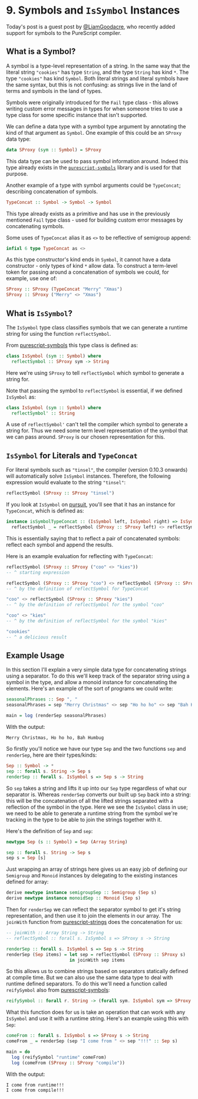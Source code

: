 # 9. Symbols and `IsSymbol` Instances

Today's post is a guest post by [@LiamGoodacre](https://github.com/LiamGoodacre/), who recently added support for symbols to the PureScript compiler.

## What is a Symbol?

A symbol is a type-level representation of a string.  In the same way that the literal string `"cookies"` has type `String`, and the type `String` has kind `*`.  The type `"cookies"` has kind `Symbol`.  Both literal strings and literal symbols have the same syntax, but this is not confusing: as strings live in the land of terms and symbols in the land of types.

Symbols were originally introduced for the `Fail` type class - this allows writing custom error messages in types for when someone tries to use a type class for some specific instance that isn't supported.

We can define a data type with a symbol type argument by annotating the kind of that argument as `Symbol`.  One example of this could be an `SProxy` data type:

``` purescript
data SProxy (sym :: Symbol) = SProxy
```

This data type can be used to pass symbol information around.  Indeed this type already exists in the [`purescript-symbols`](https://pursuit.purescript.org/packages/purescript-symbols) library and is used for that purpose.

Another example of a type with symbol arguments could be `TypeConcat`; describing concatenation of symbols.

``` purescript
TypeConcat :: Symbol -> Symbol -> Symbol
```

This type already exists as a primitive and has use in the previously mentioned `Fail` type class - used for building custom error messages by concatenating symbols.

Some uses of `TypeConcat` alias it as `<>` to be reflective of semigroup append:

``` purescript
infixl 6 type TypeConcat as <>
```

As this type constructor's kind ends in `Symbol`, it cannot have a data constructor - only types of kind `*` allow data.  To construct a term-level token for passing around a concatenation of symbols we could, for example, use one of:

``` purescript
SProxy :: SProxy (TypeConcat "Merry" "Xmas")
SProxy :: SProxy ("Merry" <> "Xmas")
```

## What is `IsSymbol`?

The `IsSymbol` type class classifies symbols that we can generate a runtime string for using the function `reflectSymbol`.

From [purescript-symbols](https://pursuit.purescript.org/packages/purescript-symbols) this type class is defined as:

``` purescript
class IsSymbol (sym :: Symbol) where
  reflectSymbol :: SProxy sym -> String
```

Here we're using `SProxy` to tell `reflectSymbol` which symbol to generate a string for.

Note that passing the symbol to `reflectSymbol` is essential, if we defined `IsSymbol` as:

``` purescript
class IsSymbol (sym :: Symbol) where
  reflectSymbol' :: String
```

A use of `reflectSymbol'` can't tell the compiler which symbol to generate a string for.  Thus we need some term level representation of the symbol that we can pass around.  `SProxy` is our chosen representation for this.


## `IsSymbol` for Literals and `TypeConcat`

For literal symbols such as `"tinsel"`, the compiler (version 0.10.3 onwards) will automatically solve `IsSymbol` instances.  Therefore, the following expression would evaluate to the string `"tinsel"`:

``` purescript
reflectSymbol (SProxy :: SProxy "tinsel")
```

If you look at `IsSymbol` on [pursuit](https://pursuit.purescript.org/packages/purescript-symbols/2.0.0/docs/Data.Symbol#t:IsSymbol), you'll see that it has an instance for `TypeConcat`, which is defined as:

``` purescript
instance isSymbolTypeConcat :: (IsSymbol left, IsSymbol right) => IsSymbol (TypeConcat left right) where
  reflectSymbol _ = reflectSymbol (SProxy :: SProxy left) <> reflectSymbol (SProxy :: SProxy right)
```

This is essentially saying that to reflect a pair of concatenated symbols: reflect each symbol and append the results.

Here is an example evaluation for reflecting with `TypeConcat`:

``` purescript
reflectSymbol (SProxy :: SProxy ("coo" <> "kies"))
-- ^ starting expression

reflectSymbol (SProxy :: SProxy "coo") <> reflectSymbol (SProxy :: SProxy "kies")
-- ^ by the definition of reflectSymbol for TypeConcat

"coo" <> reflectSymbol (SProxy :: SProxy "kies")
-- ^ by the definition of reflectSymbol for the symbol "coo"

"coo" <> "kies"
-- ^ by the definition of reflectSymbol for the symbol "kies"

"cookies"
-- ^ a delicious result
```


## Example Usage

In this section I'll explain a very simple data type for concatenating strings using a separator.  To do this we'll keep track of the separator string using a symbol in the type, and allow a monoid instance for concatenating the elements.  Here's an example of the sort of programs we could write:

``` purescript
seasonalPhrases :: Sep ", "
seasonalPhrases = sep "Merry Christmas" <> sep "Ho ho ho" <> sep "Bah Humbug"

main = log (renderSep seasonalPhrases)
```

With the output:

```
Merry Christmas, Ho ho ho, Bah Humbug
```

So firstly you'll notice we have our type `Sep` and the two functions `sep` and `renderSep`, here are their types/kinds:

``` purescript
Sep :: Symbol -> *
sep :: forall s. String -> Sep s
renderSep :: forall s. IsSymbol s => Sep s -> String
```

So `sep` takes a string and lifts it up into our `Sep` type regardless of what our separator is.  Whereas `renderSep` converts our built up `Sep` back into a string: this will be the concatenation of all the lifted strings separated with a reflection of the symbol in the type.  Here we see the `IsSymbol` class in use; we need to be able to generate a runtime string from the symbol we're tracking in the type to be able to join the strings together with it.

Here's the definition of `Sep` and `sep`:

``` purescript
newtype Sep (s :: Symbol) = Sep (Array String)

sep :: forall s. String -> Sep s
sep s = Sep [s]
```

Just wrapping an array of strings here gives us an easy job of defining our `Semigroup` and `Monoid` instances by delegating to the existing instances defined for array:

``` purescript
derive newtype instance semigroupSep :: Semigroup (Sep s)
derive newtype instance monoidSep :: Monoid (Sep s)
```

Then for `renderSep` we can reflect the separator symbol to get it's string representation, and then use it to join the elements in our array.  The `joinWith` function from [purescript-strings](https://pursuit.purescript.org/packages/purescript-strings) does the concatenation for us:

``` purescript
-- joinWith :: Array String -> String
-- reflectSymbol :: forall s. IsSymbol s => SProxy s -> String

renderSep :: forall s. IsSymbol s => Sep s -> String
renderSep (Sep items) = let sep = reflectSymbol (SProxy :: SProxy s)
                        in joinWith sep items
```

So this allows us to combine strings based on separators statically defined at compile time.  But we can also use the same data type to deal with runtime defined separators.  To do this we'll need a function called `reifySymbol` also from [purescript-symbols](https://pursuit.purescript.org/packages/purescript-symbols):

``` purescript
reifySymbol :: forall r. String -> (forall sym. IsSymbol sym => SProxy sym -> r) -> r
```

What this function does for us is take an operation that can work with any `IsSymbol` and use it with a runtime string.  Here's an example using this with `Sep`:

``` purescript
comeFrom :: forall s. IsSymbol s => SProxy s -> String
comeFrom _ = renderSep (sep "I come from " <> sep "!!!" :: Sep s)

main = do
  log (reifySymbol "runtime" comeFrom)
  log (comeFrom (SProxy :: SProxy "compile"))
```

With the output:

```
I come from runtime!!!
I come from compile!!!
```
